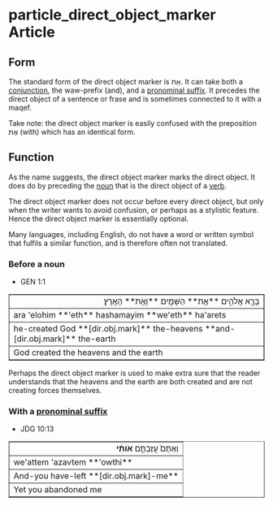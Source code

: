 # particle_direct_object_marker Article

## Form
The standard form of the direct object marker is אֵת. It can take both a [conjunction](https://git.door43.org/Door43/en-uhg/src/master/content/conjunction/02.md), the waw-prefix (and), and a [pronominal suffix](https://git.door43.org/Door43/en-uhg/src/master/content/suffix_pronominal/02.md). It precedes the direct object of a sentence or frase and is sometimes connected to it with a maqef.

Take note: the direct object marker is easily confused with the preposition אֶת (with) which has an identical form.

## Function
As the name suggests, the direct object marker marks the direct object. It does do by preceding the [noun](https://git.door43.org/Door43/en-uhg/src/master/content/noun/02.md) that is the direct object of a [verb](https://git.door43.org/Door43/en-uhg/src/master/content/verb/02.md).

The direct object marker does not occur before every direct object, but only when the writer wants to avoid confusion, or perhaps as a stylistic feature. Hence the direct object marker is essentially optional.

Many languages, including English, do not have a word or written symbol that fulfils a similar function, and is therefore often not translated.

### Before a noun

* GEN 1:1
<table border="1" class="docutils">
<colgroup>
<col width="100%" />
</colgroup>
<tbody valign="top">
<tr class="row-odd" align="right"><td>בָּרָ֣א אֱלֹהִ֑ים **אֵ֥ת** הַשָּׁמַ֖יִם **וְאֵ֥ת** הָאָֽרֶץ׃</td>
</tr>
<tr class="row-even"><td>ara 'elohim **'eth** hashamayim **we'eth** ha'arets</td>
</tr>
<tr class="row-odd"><td>he-created God **[dir.obj.mark]** the-heavens **and-[dir.obj.mark]** the-earth</td>
</tr>
<tr class="row-even"><td>God created the heavens and the earth</td>
</tr>
</tbody>
</table>
Perhaps the direct object marker is used to make extra sure that the reader understands that the heavens and the earth are both created and are not creating forces themselves.

### With a [pronominal suffix](https://git.door43.org/Door43/en-uhg/src/master/content/suffix_pronominal/02.md)

* JDG 10:13
<table border="1" class="docutils">
<colgroup>
<col width="100%" />
</colgroup>
<tbody valign="top">
<tr class="row-odd" align="right"><td>וְאַתֶּם֙ עֲזַבְתֶּ֣ם <b>אֹותִ֔י</b></td>
</tr>
<tr class="row-even"><td>we'attem 'azavtem **'owthi**</td>
</tr>
<tr class="row-odd"><td>And-you have-left **[dir.obj.mark]-me**</td>
</tr>
<tr class="row-even"><td>Yet you abandoned me</td>
</tr>
</tbody>
</table>